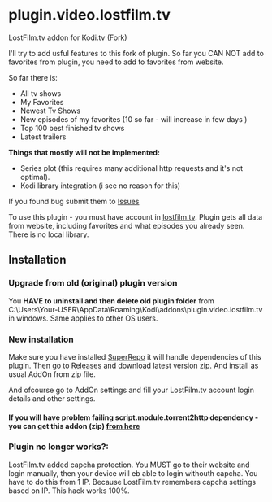 # plugin.video.lostfilm.tv
LostFilm.tv addon for Kodi.tv (Fork)

I'll try to add usful features to this fork of plugin. So far you CAN NOT add to favorites from plugin, you need to add to favorites from website.

So far there is:

* All tv shows
* My Favorites 
* Newest Tv Shows
* New episodes of my favorites (10 so far - will increase in few days )
* Top 100 best finished tv shows 
* Latest trailers

**Things that mostly will not be implemented:**
* Series plot (this requires many additional http requests and it's not optimal).
* Kodi library integration (i see no reason for this)


If you found bug submit them to [Issues](https://github.com/Tommixoft/plugin.video.lostfilm.tv/issues)

To use this plugin - you must have account in [lostfilm.tv](http://lostfilm.tv). Plugin gets all data from website, including favorites and what episodes you already seen. There is no local library.

## Installation ##

### Upgrade from old (original) plugin version ###
You **HAVE to uninstall and then delete old plugin folder** from C:\Users\Your-USER\AppData\Roaming\Kodi\addons\plugin.video.lostfilm.tv in windows.
Same applies to other OS users.

### New installation ###
Make sure you have installed [SuperRepo](https://superrepo.org/get-started/) it will handle dependencies of this plugin.
Then go to [Releases](https://github.com/Tommixoft/plugin.video.lostfilm.tv/releases) and download latest version zip. And install as usual AddOn from zip file.

And ofcourse go to AddOn settings and fill your LostFilm.tv account login details and other settings.
#### If you will have problem failing script.module.torrent2http dependency - you can get this addon (zip) [from here](https://github.com/Tommixoft/script.module.torrent2http/releases/) ####

### Plugin no longer works?: ###
LostFilm.tv added capcha protection. You MUST go to their website and login manually, then your device will eb able to login withouth capcha. You have to do this from 1 IP. Because LostFilm.tv remembers capcha settings based on IP. This hack works 100%.






